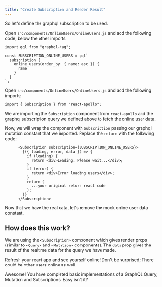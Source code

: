 ```yaml
---
title: "Create Subscription and Render Result"
---
```


So let's define the graphql subscription to be used.

Open `src/components/OnlineUsers/OnlineUsers.js` and add the following code, below the other imports

```
import gql from "graphql-tag";

const SUBSCRIPTION_ONLINE_USERS = gql`
  subscription {
    online_users(order_by: { name: asc }) {
      name
    }
  }
`;
```


Open `src/components/OnlineUsers/OnlineUsers.js` and add the following imports:

```
import { Subscription } from "react-apollo";
```

We are importing the `Subscription` component from `react-apollo` and the graphql subscription query we defined above to fetch the online user data.

Now, we will wrap the component with `Subscription` passing our graphql mutation constant that we imported. Replace the `return` with the following code:

```
      <Subscription subscription={SUBSCRIPTION_ONLINE_USERS}>
        {({ loading, error, data }) => {
          if (loading) {
            return <div>Loading. Please wait...</div>;
          }
          if (error) {
            return <div>Error loading users</div>;
          }
          return (
            ...your original return react code
          );
        }}
      </Subscription>
```

Now that we have the real data, let's remove the mock online user data constant.

How does this work?
-------------------
We are using the `<Subscription>` component which gives render props (similar to `<Query>` and `<Mutation>` components). The `data` prop gives the result of the realtime data for the query we have made.

Refresh your react app and see yourself online! Don't be surprised; There could be other users online as well.

Awesome! You have completed basic implementations of a GraphQL Query, Mutation and Subscriptions. Easy isn't it?

